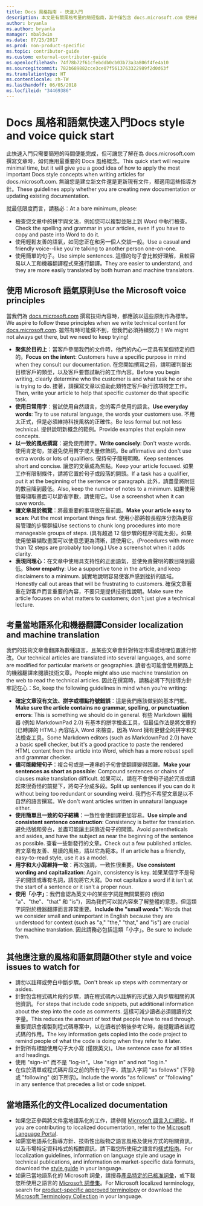 ```yaml
---
title: Docs 風格指南 - 快速入門
description: 本文是有關風格考量的簡短指南，其中僅包含 docs.microsoft.com 使用者入門的基本主題。
author: bryanla
ms.author: bryanla
manager: mbaldwin
ms.date: 07/25/2017
ms.prod: non-product-specific
ms.topic: contributor-guide
ms.custom: external-contributor-guide
ms.openlocfilehash: 74f78b72f61cfebddb0cb03b73a3a806f4fe4a10
ms.sourcegitcommit: 782b689882cce3ce07f5613763322989f2d0d63f
ms.translationtype: HT
ms.contentlocale: zh-TW
ms.lasthandoff: 06/05/2018
ms.locfileid: "34469386"
---
```

# <a name="docs-style-and-voice-quick-start"></a><span data-ttu-id="12f4a-103">Docs 風格和語氣快速入門</span><span class="sxs-lookup"><span data-stu-id="12f4a-103">Docs style and voice quick start</span></span>

<span data-ttu-id="12f4a-104">此快速入門只需要簡短的時間便能完成，但可讓您了解在為 docs.microsoft.com 撰寫文章時，如何應用最重要的 Docs 風格概念。</span><span class="sxs-lookup"><span data-stu-id="12f4a-104">This quick start will require minimal time, but it will give you a good idea of how to apply the most important Docs style concepts when writing articles for docs.microsoft.com.</span></span> <span data-ttu-id="12f4a-105">無論您是建立新文件還是更新現有文件，都適用這些指導方針。</span><span class="sxs-lookup"><span data-stu-id="12f4a-105">These guidelines apply whether you are creating new documentation or updating existing documentation.</span></span>

<span data-ttu-id="12f4a-106">就最低限度而言，請務必：</span><span class="sxs-lookup"><span data-stu-id="12f4a-106">At a bare minimum, please:</span></span>

- <span data-ttu-id="12f4a-107">檢查您文章中的拼字與文法，例如您可以複製並貼上到 Word 中執行檢查。</span><span class="sxs-lookup"><span data-stu-id="12f4a-107">Check the spelling and grammar in your articles, even if you have to copy and paste into Word to do it.</span></span>
- <span data-ttu-id="12f4a-108">使用輕鬆友善的語氣，如同您正在和另一個人交談一般。</span><span class="sxs-lookup"><span data-stu-id="12f4a-108">Use a casual and friendly voice--like you're talking to another person one-on-one.</span></span>
- <span data-ttu-id="12f4a-109">使用簡單的句子。</span><span class="sxs-lookup"><span data-stu-id="12f4a-109">Use simple sentences.</span></span> <span data-ttu-id="12f4a-110">這樣的句子會比較好理解，且較容易以人工和機器翻譯程式來進行翻譯。</span><span class="sxs-lookup"><span data-stu-id="12f4a-110">They are easier to understand, and they are more easily translated by both human and machine translators.</span></span>

## <a name="use-the-microsoft-voice-principles"></a><span data-ttu-id="12f4a-111">使用 Microsoft 語氣原則</span><span class="sxs-lookup"><span data-stu-id="12f4a-111">Use the Microsoft voice principles</span></span>

<span data-ttu-id="12f4a-112">當我們為 [docs.microsoft.com](https://docs.microsoft.com) 撰寫技術內容時，都應該以這些原則作為標竿。</span><span class="sxs-lookup"><span data-stu-id="12f4a-112">We aspire to follow these principles when we write technical content for [docs.microsoft.com](https://docs.microsoft.com).</span></span> <span data-ttu-id="12f4a-113">雖然有時可能做不到，但我們必須持續努力！</span><span class="sxs-lookup"><span data-stu-id="12f4a-113">We might not always get there, but we need to keep trying!</span></span>

- <span data-ttu-id="12f4a-114">**聚焦於目的上**：當客戶參閱我們的文件時，他們的內心一定具有某個特定的目的。</span><span class="sxs-lookup"><span data-stu-id="12f4a-114">**Focus on the intent**: Customers have a specific purpose in mind when they consult our documentation.</span></span> <span data-ttu-id="12f4a-115">在您開始撰寫之前，請明確判斷出目標客戶的類型，以及客戶要嘗試執行的工作內容。</span><span class="sxs-lookup"><span data-stu-id="12f4a-115">Before you begin writing, clearly determine who the customer is and what task he or she is trying to do.</span></span> <span data-ttu-id="12f4a-116">接著，請撰寫文章以協助此類特定客戶執行該項特定工作。</span><span class="sxs-lookup"><span data-stu-id="12f4a-116">Then, write your article to help that specific customer do that specific task.</span></span>
- <span data-ttu-id="12f4a-117">**使用日常用字**：嘗試使用自然語言，您的客戶使用的語言。</span><span class="sxs-lookup"><span data-stu-id="12f4a-117">**Use everyday words**: Try to use natural language, the words your customers use.</span></span> <span data-ttu-id="12f4a-118">不用太正式，但是必須維持科技風格的正確性。</span><span class="sxs-lookup"><span data-stu-id="12f4a-118">Be less formal but not less technical.</span></span> <span data-ttu-id="12f4a-119">提供說明新概念的範例。</span><span class="sxs-lookup"><span data-stu-id="12f4a-119">Provide examples that explain new concepts.</span></span>
- <span data-ttu-id="12f4a-120">**以一致的風格撰寫**：避免使用贅字。</span><span class="sxs-lookup"><span data-stu-id="12f4a-120">**Write concisely**: Don't waste words.</span></span> <span data-ttu-id="12f4a-121">使用肯定句，並避免使用贅字或大量修飾詞。</span><span class="sxs-lookup"><span data-stu-id="12f4a-121">Be affirmative and don't use extra words or lots of qualifiers.</span></span> <span data-ttu-id="12f4a-122">保持句子簡短明瞭。</span><span class="sxs-lookup"><span data-stu-id="12f4a-122">Keep sentences short and concise.</span></span> <span data-ttu-id="12f4a-123">讓您的文章成為焦點。</span><span class="sxs-lookup"><span data-stu-id="12f4a-123">Keep your article focused.</span></span> <span data-ttu-id="12f4a-124">如果工作有限制條件，請將它置於句子或段落的開頭。</span><span class="sxs-lookup"><span data-stu-id="12f4a-124">If a task has a qualifier, put it at the beginning of the sentence or paragraph.</span></span> <span data-ttu-id="12f4a-125">此外，請盡量將附註的數目降到最低。</span><span class="sxs-lookup"><span data-stu-id="12f4a-125">Also, keep the number of notes to a minimum.</span></span> <span data-ttu-id="12f4a-126">如果使用螢幕擷取畫面可以節省字數，請使用它。</span><span class="sxs-lookup"><span data-stu-id="12f4a-126">Use a screenshot when it can save words.</span></span>
- <span data-ttu-id="12f4a-127">**讓文章易於概覽**：將最重要的事項放在最前面。</span><span class="sxs-lookup"><span data-stu-id="12f4a-127">**Make your article easy to scan**: Put the most important things first.</span></span> <span data-ttu-id="12f4a-128">使用小節將較長程序分割為更容易管理的步驟群組</span><span class="sxs-lookup"><span data-stu-id="12f4a-128">Use sections to chunk long procedures into more manageable groups of steps.</span></span> <span data-ttu-id="12f4a-129">(具有超過 12 個步驟的程序可能太長)。如果使用螢幕擷取畫面可以使意思更為清晰，請使用它。</span><span class="sxs-lookup"><span data-stu-id="12f4a-129">(Procedures with more than 12 steps are probably too long.) Use a screenshot when it adds clarity.</span></span>
- <span data-ttu-id="12f4a-130">**表現同理心**：在文章中使用具支持性的正面語氣，並使免責聲明的數目降到最低。</span><span class="sxs-lookup"><span data-stu-id="12f4a-130">**Show empathy**: Use a supportive tone in the article, and keep disclaimers to a minimum.</span></span> <span data-ttu-id="12f4a-131">誠實地說明容易使客戶感到挫折的區域。</span><span class="sxs-lookup"><span data-stu-id="12f4a-131">Honestly call out areas that will be frustrating to customers.</span></span> <span data-ttu-id="12f4a-132">確保文章著重在對客戶而言重要的內容，不要只是提供技術性說明。</span><span class="sxs-lookup"><span data-stu-id="12f4a-132">Make sure the article focuses on what matters to customers; don't just give a technical lecture.</span></span>

## <a name="consider-localization-and-machine-translation"></a><span data-ttu-id="12f4a-133">考量當地語系化和機器翻譯</span><span class="sxs-lookup"><span data-stu-id="12f4a-133">Consider localization and machine translation</span></span>

<span data-ttu-id="12f4a-134">我們的技術文章會翻譯為數種語言，且某些文章會針對特定市場或地理位置進行修改。</span><span class="sxs-lookup"><span data-stu-id="12f4a-134">Our technical articles are translated into several languages, and some are modified for particular markets or geographies.</span></span> <span data-ttu-id="12f4a-135">讀者也可能會使用網路上的機器翻譯來閱讀技術文章。</span><span class="sxs-lookup"><span data-stu-id="12f4a-135">People might also use machine translation on the web to read the technical articles.</span></span> <span data-ttu-id="12f4a-136">因此在撰寫時，請務必將下列指導方針牢記在心：</span><span class="sxs-lookup"><span data-stu-id="12f4a-136">So, keep the following guidelines in mind when you're writing:</span></span>

- <span data-ttu-id="12f4a-137">**確定文章沒有文法、拼字或標點符號錯誤**：這是我們應該做到的基本門檻。</span><span class="sxs-lookup"><span data-stu-id="12f4a-137">**Make sure the article contains no grammar, spelling, or punctuation errors**: This is something we should do in general.</span></span> <span data-ttu-id="12f4a-138">有些 Markdown 編輯器 (例如 MarkdownPad 2.0) 有基本的拼字檢查工具，但最佳作法是將文章的 (已轉譯的 HTML) 內容貼入 Word 來檢查，因為 Word 擁有更健全的拼字和文法檢查工具。</span><span class="sxs-lookup"><span data-stu-id="12f4a-138">Some Markdown editors (such as MarkdownPad 2.0) have a basic spell checker, but it's a good practice to paste the rendered HTML content from the article into Word, which has a more robust spell and grammar checker.</span></span>
- <span data-ttu-id="12f4a-139">**儘可能縮短句子**：複合句或是一連串的子句會使翻譯變得困難。</span><span class="sxs-lookup"><span data-stu-id="12f4a-139">**Make your sentences as short as possible**: Compound sentences or chains of clauses make translation difficult.</span></span> <span data-ttu-id="12f4a-140">如果可以，請在不會使句子過於冗長或讀起來很奇怪的前提下，將句子分成多段。</span><span class="sxs-lookup"><span data-stu-id="12f4a-140">Split up sentences if you can do it without being too redundant or sounding weird.</span></span> <span data-ttu-id="12f4a-141">我們也不希望文章是以不自然的語言撰寫。</span><span class="sxs-lookup"><span data-stu-id="12f4a-141">We don't want articles written in unnatural language either.</span></span>
- <span data-ttu-id="12f4a-142">**使用簡單且一致的句子結構**：一致性會使翻譯更加容易。</span><span class="sxs-lookup"><span data-stu-id="12f4a-142">**Use simple and consistent sentence construction**: Consistency is better for translation.</span></span> <span data-ttu-id="12f4a-143">避免括號和旁白，並盡可能讓主詞靠近句子的開頭。</span><span class="sxs-lookup"><span data-stu-id="12f4a-143">Avoid parentheticals and asides, and have the subject as near the beginning of the sentence as possible.</span></span> <span data-ttu-id="12f4a-144">查看一些新發行的文章。</span><span class="sxs-lookup"><span data-stu-id="12f4a-144">Check out a few published articles.</span></span> <span data-ttu-id="12f4a-145">若文章有友善、易讀的風格，請以它為範本。</span><span class="sxs-lookup"><span data-stu-id="12f4a-145">If an article has a friendly, easy-to-read style, use it as a model.</span></span>
- <span data-ttu-id="12f4a-146">**用字和大小寫維持一致**：再次強調，一致性很重要。</span><span class="sxs-lookup"><span data-stu-id="12f4a-146">**Use consistent wording and capitalization**: Again, consistency is key.</span></span> <span data-ttu-id="12f4a-147">如果某個字不是句子的開頭或專有名詞，請勿將它大寫。</span><span class="sxs-lookup"><span data-stu-id="12f4a-147">Do not capitalize a word if it isn't at the start of a sentence or it isn't a proper noun.</span></span>
- <span data-ttu-id="12f4a-148">**使用「小字」**：我們會認為英文中的某些字詞是無關緊要的 (例如 "a"、"the"、"that" 和 "is")，因為我們可以就內容來了解整體的意思。但這類字詞對於機器翻譯而言非常重要。</span><span class="sxs-lookup"><span data-stu-id="12f4a-148">**Include the "small words"**: Words that we consider small and unimportant in English because they are understood for context (such as "a," "the," "that," and "is") are crucial for machine translation.</span></span> <span data-ttu-id="12f4a-149">因此請務必包括這類「小字」。</span><span class="sxs-lookup"><span data-stu-id="12f4a-149">Be sure to include them.</span></span>

## <a name="other-style-and-voice-issues-to-watch-for"></a><span data-ttu-id="12f4a-150">其他應注意的風格和語氣問題</span><span class="sxs-lookup"><span data-stu-id="12f4a-150">Other style and voice issues to watch for</span></span>

- <span data-ttu-id="12f4a-151">請勿以註釋或旁白中斷步驟。</span><span class="sxs-lookup"><span data-stu-id="12f4a-151">Don't break up steps with commentary or asides.</span></span>
- <span data-ttu-id="12f4a-152">針對包含程式碼片段的步驟，請在程式碼內以註解的形式放入與步驟相關的其他資訊。</span><span class="sxs-lookup"><span data-stu-id="12f4a-152">For steps that include code snippets, put additional information about the step into the code as comments.</span></span> <span data-ttu-id="12f4a-153">這樣可減少讀者必須閱讀的文字量。</span><span class="sxs-lookup"><span data-stu-id="12f4a-153">This reduces the amount of text that people have to read through.</span></span> <span data-ttu-id="12f4a-154">重要資訊會複製到程式碼專案中，以在讀者於稍後參考它時，能提醒讀者該程式碼的作用。</span><span class="sxs-lookup"><span data-stu-id="12f4a-154">The key information gets copied into the code project to remind people of what the code is doing when they refer to it later.</span></span>
- <span data-ttu-id="12f4a-155">針對所有標題使用句子大小寫 (僅限英文)。</span><span class="sxs-lookup"><span data-stu-id="12f4a-155">Use sentence case for all titles and headings.</span></span>
- <span data-ttu-id="12f4a-156">使用 "sign-in" 而不是 "log-in"。</span><span class="sxs-lookup"><span data-stu-id="12f4a-156">Use "sign in" and not "log in."</span></span>
- <span data-ttu-id="12f4a-157">在位於清單或程式碼片段之前的所有句子中，請加入字詞 "as follows" (下列) 或 "following" (如下所示)。</span><span class="sxs-lookup"><span data-stu-id="12f4a-157">Include the words "as follows" or "following" in any sentence that precedes a list or code snippet.</span></span>

## <a name="localized-documentation"></a><span data-ttu-id="12f4a-158">當地語系化的文件</span><span class="sxs-lookup"><span data-stu-id="12f4a-158">Localized documentation</span></span>

- <span data-ttu-id="12f4a-159">如果您正參與將文件當地語系化的工作，請參閱 [Microsoft 語言入口網站](https://www.microsoft.com/Language/Default.aspx)。</span><span class="sxs-lookup"><span data-stu-id="12f4a-159">If you are contributing to localized documentation, refer to the [Microsoft Language Portal](https://www.microsoft.com/Language/Default.aspx).</span></span>
- <span data-ttu-id="12f4a-160">如需當地語系化指導方針、技術性出版物之語言風格及使用方式的相關資訊，以及市場特定資料格式的相關資訊，請下載您所使用之語言的[樣式指南](https://www.microsoft.com/Language/StyleGuides.aspx)。</span><span class="sxs-lookup"><span data-stu-id="12f4a-160">For localization guidelines, information on language style and usage in technical publications, and information on market-specific data formats, download the [style guide](https://www.microsoft.com/Language/StyleGuides.aspx) in your language.</span></span>
- <span data-ttu-id="12f4a-161">如需已當地語系化的 Microsoft 詞彙，請搜尋[產品特定的已核准詞彙](https://www.microsoft.com/Language/Search.aspx)，或下載您所使用之語言的 [Microsoft 詞彙集](https://www.microsoft.com/Language/Terminology.aspx)。</span><span class="sxs-lookup"><span data-stu-id="12f4a-161">For Microsoft localized terminology, search for [product-specific approved terminology](https://www.microsoft.com/Language/Search.aspx) or download the [Microsoft Terminology Collection](https://www.microsoft.com/Language/Terminology.aspx) in your language.</span></span>
